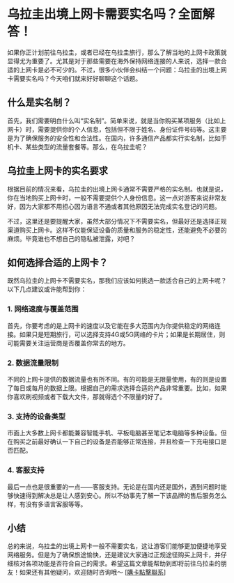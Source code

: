 # 乌拉圭出境上网卡需要实名吗？全面解答！

如果你正计划前往乌拉圭，或者已经在乌拉圭旅行，那么了解当地的上网卡政策就显得尤为重要了。尤其是对于那些需要在海外保持网络连接的人来说，选择一款合适的上网卡是必不可少的。不过，很多小伙伴会纠结一个问题：乌拉圭的出境上网卡需要实名吗？今天咱们就来好好聊聊这个话题。

## 什么是实名制？

首先，我们需要明白什么叫“实名制”。简单来说，就是当你购买某项服务（比如上网卡）时，需要提供你的个人信息，包括但不限于姓名、身份证件号码等。这主要是为了确保服务的安全性和合法性。在国内，许多通信产品都实行实名制，比如手机卡、某些类型的流量套餐等。那么，在乌拉圭呢？

## 乌拉圭上网卡的实名要求

根据目前的情况来看，乌拉圭的出境上网卡通常不需要严格的实名制。也就是说，你在当地购买上网卡时，一般不需要提供个人身份信息。这一点对游客来说非常友好，因为大家都不用担心因为语言不通或者其他原因无法完成实名登记的问题。

不过，这里还是要提醒大家，虽然大部分情况下不需要实名，但最好还是选择正规渠道购买上网卡。这样不仅能保证设备的质量和服务的稳定性，还能避免不必要的麻烦。毕竟谁也不想自己的隐私被泄露，对吧？

## 如何选择合适的上网卡？

既然乌拉圭的上网卡不需要实名，那我们应该如何挑选一款适合自己的上网卡呢？以下几点建议或许能帮到你：

### 1. 网络速度与覆盖范围

首先，你要考虑的是上网卡的速度以及它能在多大范围内为你提供稳定的网络连接。如果只是短期旅行，可以选择支持4G或5G网络的卡片；如果是长期居住，则可能需要关注运营商是否覆盖你常去的地方。

### 2. 数据流量限制

不同的上网卡提供的数据流量也有所不同。有的可能是无限量使用，有的则是设置了每日或每月的数据上限。根据自己的需求选择合适的产品非常重要。比如，如果你喜欢刷视频或者下载大文件，那就得选个不限量的好了。

### 3. 支持的设备类型

市面上大多数上网卡都能兼容智能手机、平板电脑甚至笔记本电脑等多种设备。但在购买之前最好确认一下自己的设备是否能够正常连接，并且检查一下充电接口是否匹配。

### 4. 客服支持

最后一点也是很重要的一点——客服支持。无论是在国内还是国外，遇到问题时能够快速得到解决总是让人感到安心。所以不妨事先了解一下该品牌的售后服务怎么样，有没有多语言客服等等。

## 小结

总的来说，乌拉圭的出境上网卡一般不需要实名，这让游客们能够更加便捷地享受网络服务。但是为了确保旅途愉快，还是建议大家通过正规途径购买上网卡，并仔细核对各项功能是否符合自己的需求。希望这篇文章能帮助到即将前往乌拉圭的朋友！如果还有其他疑问，欢迎随时咨询哦～ [[購卡點擊聯系](https://t.me/s/SXDXQF)]